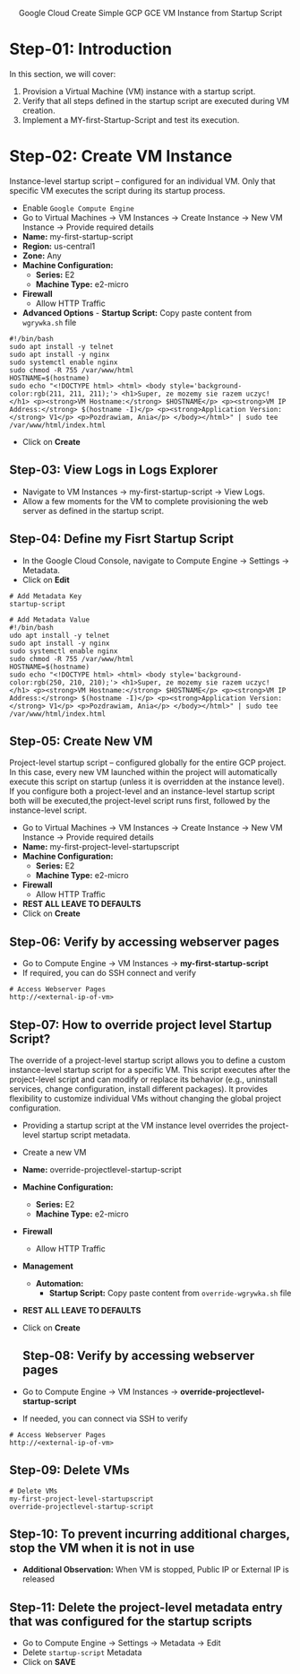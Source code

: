 <p align="center">
  Google Cloud Create Simple GCP GCE VM Instance from Startup Script
</p>

# Step-01: Introduction
In this section, we will cover:
1.  Provision a Virtual Machine (VM) instance with a startup script.
2.  Verify that all steps defined in the startup script are executed during VM creation.
3.  Implement a MY-first-Startup-Script and test its execution.

# Step-02: Create VM Instance
Instance-level startup script – configured for an individual VM. Only that specific VM executes the script during its startup process.
- Enable `Google Compute Engine`
- Go to Virtual Machines -> VM Instances -> Create Instance -> New VM Instance -> Provide required details
- **Name:** my-first-startup-script
- **Region:** us-central1
- **Zone:** Any 
- **Machine Configuration:** 
  - **Series:** E2
  - **Machine Type:** e2-micro
- **Firewall**
  - Allow HTTP Traffic
- **Advanced Options**
      - **Startup Script:** Copy paste content from `wgrywka.sh` file
```t
#!/bin/bash
sudo apt install -y telnet
sudo apt install -y nginx
sudo systemctl enable nginx
sudo chmod -R 755 /var/www/html
HOSTNAME=$(hostname)
sudo echo "<!DOCTYPE html> <html> <body style='background-color:rgb(211, 211, 211);'> <h1>Super, ze mozemy sie razem uczyc! </h1> <p><strong>VM Hostname:</strong> $HOSTNAME</p> <p><strong>VM IP Address:</strong> $(hostname -I)</p> <p><strong>Application Version:</strong> V1</p> <p>Pozdrawiam, Ania</p> </body></html>" | sudo tee /var/www/html/index.html
```
- Click on **Create**

## Step-03: View Logs in Logs Explorer
- Navigate to VM Instances → my-first-startup-script → View Logs.
- Allow a few moments for the VM to complete provisioning the web server as defined in the startup script.

## Step-04: Define my Fisrt Startup Script
- In the Google Cloud Console, navigate to Compute Engine → Settings → Metadata.
- Click on **Edit**
```t
# Add Metadata Key
startup-script

# Add Metadata Value
#!/bin/bash
udo apt install -y telnet
sudo apt install -y nginx
sudo systemctl enable nginx
sudo chmod -R 755 /var/www/html
HOSTNAME=$(hostname)
sudo echo "<!DOCTYPE html> <html> <body style='background-color:rgb(250, 210, 210);'> <h1>Super, ze mozemy sie razem uczyc! </h1> <p><strong>VM Hostname:</strong> $HOSTNAME</p> <p><strong>VM IP Address:</strong> $(hostname -I)</p> <p><strong>Application Version:</strong> V1</p> <p>Pozdrawiam, Ania</p> </body></html>" | sudo tee /var/www/html/index.html
```

## Step-05: Create New VM
Project-level startup script – configured globally for the entire GCP project.
In this case, every new VM launched within the project will automatically execute this script on startup (unless it is overridden at the instance level).
If you configure both a project-level and an instance-level startup script both will be executed,the project-level script runs first, followed by the instance-level script.

- Go to Virtual Machines -> VM Instances -> Create Instance -> New VM Instance -> Provide required details
- **Name:** my-first-project-level-startupscript
- **Machine Configuration:** 
  - **Series:** E2
  - **Machine Type:** e2-micro
- **Firewall**
  - Allow HTTP Traffic
- **REST ALL LEAVE TO DEFAULTS**  
- Click on **Create**

## Step-06: Verify by accessing webserver pages
- Go to Compute Engine -> VM Instances -> **my-first-startup-script**
- If required, you can do SSH connect and verify
```t
# Access Webserver Pages
http://<external-ip-of-vm>
```

## Step-07: How to override project level Startup Script?
The override of a project-level startup script allows you to define a custom instance-level startup script for a specific VM. This script executes after the project-level script and can modify or replace its behavior (e.g., uninstall services, change configuration, install different packages). It provides flexibility to customize individual VMs without changing the global project configuration.

- Providing a startup script at the VM instance level overrides the project-level startup script metadata.
- Create a new VM
- **Name:** override-projectlevel-startup-script
- **Machine Configuration:** 
  - **Series:** E2
  - **Machine Type:** e2-micro
- **Firewall**
  - Allow HTTP Traffic
- **Management**
  - **Automation:**
    - **Startup Script:** Copy paste content from `override-wgrywka.sh` file  
- **REST ALL LEAVE TO DEFAULTS**  
- Click on **Create**

  ## Step-08: Verify by accessing webserver pages
- Go to Compute Engine -> VM Instances -> **override-projectlevel-startup-script**
- If needed, you can connect via SSH to verify
```t
# Access Webserver Pages
http://<external-ip-of-vm>
```

## Step-09: Delete VMs
```t
# Delete VMs
my-first-project-level-startupscript
override-projectlevel-startup-script
```

## Step-10: To prevent incurring additional charges, stop the VM when it is not in use
- **Additional Observation:** When VM is stopped, Public IP or External IP is released


## Step-11: Delete the project-level metadata entry that was configured for the startup scripts
- Go to Compute Engine -> Settings -> Metadata -> Edit
- Delete `startup-script` Metadata
- Click on **SAVE**
